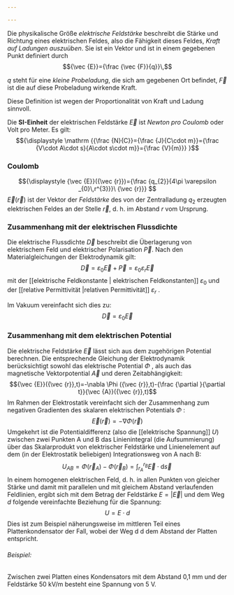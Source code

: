 ```yaml
---

---
```


Die physikalische Größe *elektrische Feldstärke* beschreibt die Stärke und Richtung eines elektrischen Feldes, also die Fähigkeit dieses Feldes, *Kraft auf Ladungen auszuüben*. Sie ist ein Vektor und ist in einem gegebenen Punkt definiert durch
$${\vec {E}}={\frac {\vec {F}}{q}}\,$$

$q$ steht für eine *kleine Probeladung*, die sich am gegebenen Ort befindet,
${\vec {F}}$ ist die auf diese Probeladung wirkende Kraft. 

Diese Definition ist wegen der Proportionalität von Kraft und Ladung sinnvoll. 

Die **SI-Einheit** der elektrischen Feldstärke ${\vec {E}}$ ist *Newton pro Coulomb* oder Volt pro Meter. Es gilt:$${\displaystyle \mathrm {{\frac {N}{C}}={\frac {J}{C\cdot m}}={\frac {V\cdot A\cdot s}{A\cdot s\cdot m}}={\frac {V}{m}}} }$$
### Coulomb
$${\displaystyle {\vec {E}}({\vec {r}})={\frac {q_{2}}{4\pi \varepsilon _{0}\,r^{3}}}\ {\vec {r}}}
$$
${\vec {E}}({\vec {r}})$ ist der Vektor der *Feldstärke* des von der Zentralladung $q_{2}$ erzeugten elektrischen Feldes an der Stelle ${\vec {r}}$, d. h. im Abstand  $r$  vom Ursprung.
### Zusammenhang mit der elektrischen Flussdichte

Die elektrische Flussdichte ${\vec {D}}$ beschreibt die Überlagerung von elektrischem Feld und elektrischer Polarisation ${\vec {P}}$. Nach den Materialgleichungen der Elektrodynamik gilt:
$${\displaystyle {\vec {D}}=\varepsilon _{0}{\vec {E}}+{\vec {P}}=\varepsilon _{0}\varepsilon _{r}{\vec {E}}}$$
mit der [[elektrische Feldkonstante | elektrischen Feldkonstanten]] $\varepsilon _{0}$ und der [[relative Permittivität |relativen Permittivität]] $\varepsilon _{r}$ .

Im Vakuum vereinfacht sich dies zu:
$${\vec {D}}=\varepsilon _{0}{\vec {E}}$$
### Zusammenhang mit dem elektrischen Potential

Die elektrische Feldstärke ${\vec {E}}$ lässt sich aus dem zugehörigen Potential berechnen. Die entsprechende Gleichung der Elektrodynamik berücksichtigt sowohl das elektrische Potential $\Phi$ , als auch das magnetische Vektorpotential ${\vec {A}}$ und deren Zeitabhängigkeit:
$${\vec {E}}({\vec {r}},t)=-\nabla \Phi ({\vec {r}},t)-{\frac {\partial }{\partial t}}{\vec {A}}({\vec {r}},t)$$
Im Rahmen der Elektrostatik vereinfacht sich der Zusammenhang zum negativen Gradienten des skalaren elektrischen Potentials $\Phi$ :
$${\vec {E}}({\vec {r}})=-\nabla \Phi ({\vec {r}})$$
Umgekehrt ist die Potentialdifferenz (also die [[elektrische Spannung]] $U$) zwischen zwei Punkten A und B das Linienintegral (die Aufsummierung) über das Skalarprodukt von elektrischer Feldstärke und Linienelement auf dem (in der Elektrostatik beliebigen) Integrationsweg von A nach B:
$${\displaystyle U_{AB}=\Phi ({\vec {r}}_{A})-\Phi ({\vec {r}}_{B})=\int _{r_{A}}^{r_{B}}{\vec {E}}\cdot \mathrm {d} {\vec {s}}\,}$$
In einem homogenen elektrischen Feld, d. h. in allen Punkten von gleicher Stärke und damit mit parallelen und mit gleichem Abstand verlaufenden Feldlinien, ergibt sich mit dem Betrag der Feldstärke ${\displaystyle E=|{\vec {E}}|}$ und dem Weg $d$ folgende vereinfachte Beziehung für die Spannung:
 $${\displaystyle U=E\cdot d}$$
Dies ist zum Beispiel näherungsweise im mittleren Teil eines Plattenkondensator der Fall, wobei der Weg d d dem Abstand der Platten entspricht.

###### Beispiel: 
Zwischen zwei Platten eines Kondensators mit dem Abstand 0,1 mm und der Feldstärke 50 kV/m besteht eine Spannung von 5 V. 